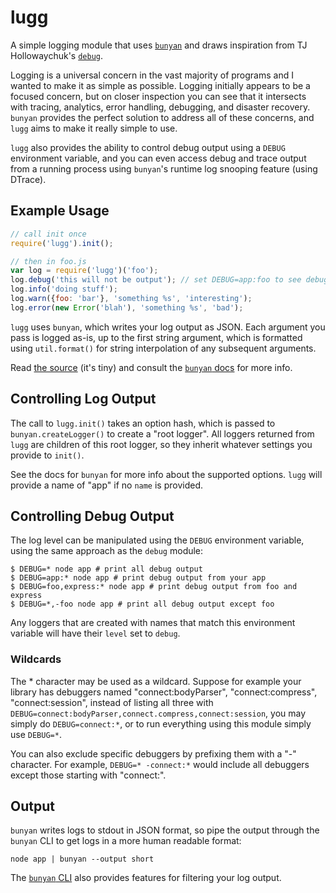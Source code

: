 # lugg

A simple logging module that uses [`bunyan`](https://github.com/trentm/node-bunyan) and draws inspiration from TJ Hollowaychuk's [`debug`](https://github.com/visionmedia/debug).

Logging is a universal concern in the vast majority of programs and I wanted to make it as simple as possible. Logging initially appears to be a focused concern, but on closer inspection you can see that it intersects with tracing, analytics, error handling, debugging, and disaster recovery. `bunyan` provides the perfect solution to address all of these concerns, and `lugg` aims to make it really simple to use.

`lugg` also provides the ability to control debug output using a `DEBUG` environment variable, and you can even access debug and trace output from a running process using `bunyan`'s runtime log snooping feature (using DTrace).

## Example Usage

```javascript
// call init once
require('lugg').init();

// then in foo.js
var log = require('lugg')('foo');
log.debug('this will not be output'); // set DEBUG=app:foo to see debug output from this logger
log.info('doing stuff');
log.warn({foo: 'bar'}, 'something %s', 'interesting');
log.error(new Error('blah'), 'something %s', 'bad');
```

`lugg` uses `bunyan`, which writes your log output as JSON. Each argument you pass is logged as-is, up to the first string argument, which is formatted using `util.format()` for string interpolation of any subsequent arguments.

Read [the source](https://github.com/aexmachina/lugg/blob/master/index.js) (it's tiny) and consult the [`bunyan` docs](https://github.com/trentm/node-bunyan#features) for more info. 

## Controlling Log Output

The call to `lugg.init()` takes an option hash, which is passed to `bunyan.createLogger()` to create a "root logger". All loggers returned from `lugg` are children of this root logger, so they inherit whatever settings you provide to `init()`.

See the docs for `bunyan` for more info about the supported options. `lugg` will provide a name of "app" if no `name` is provided.

## Controlling Debug Output

The log level can be manipulated using the `DEBUG` environment variable, using the same approach as the `debug` module:

```shell
$ DEBUG=* node app # print all debug output
$ DEBUG=app:* node app # print debug output from your app
$ DEBUG=foo,express:* node app # print debug output from foo and express
$ DEBUG=*,-foo node app # print all debug output except foo
```

Any loggers that are created with names that match this environment variable will have their `level` set to `debug`.

### Wildcards

The \* character may be used as a wildcard. Suppose for example your library has debuggers named "connect:bodyParser", "connect:compress", "connect:session", instead of listing all three with `DEBUG=connect:bodyParser,connect.compress,connect:session`, you may simply do `DEBUG=connect:*`, or to run everything using this module simply use `DEBUG=*`.

You can also exclude specific debuggers by prefixing them with a "-" character. For example, `DEBUG=* -connect:*` would include all debuggers except those starting with "connect:".

## Output

`bunyan` writes logs to stdout in JSON format, so pipe the output through the `bunyan` CLI to get logs in a more human readable format:

    node app | bunyan --output short

The [`bunyan` CLI](https://github.com/trentm/node-bunyan#cli-usage) also provides features for filtering your log output.
